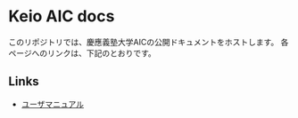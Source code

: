 # Keio AIC docs
このリポジトリでは、慶應義塾大学AICの公開ドキュメントをホストします。
各ページへのリンクは、下記のとおりです。

## Links
- [ユーザマニュアル](./user_manual)